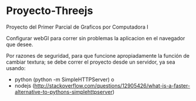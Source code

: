 # Proyecto-Threejs
Proyecto del Primer Parcial de Graficos por Computadora I

Configurar webGl para correr sin problemas la aplicacion en el navegador que desee.

Por razones de seguridad, para que funcione apropiadamente la función de cambiar textura; se debe correr el proyecto desde un servidor, ya sea usando: 
* python (python -m SimpleHTTPServer) 
o 
* nodejs (http://stackoverflow.com/questions/12905426/what-is-a-faster-alternative-to-pythons-simplehttpserver)
